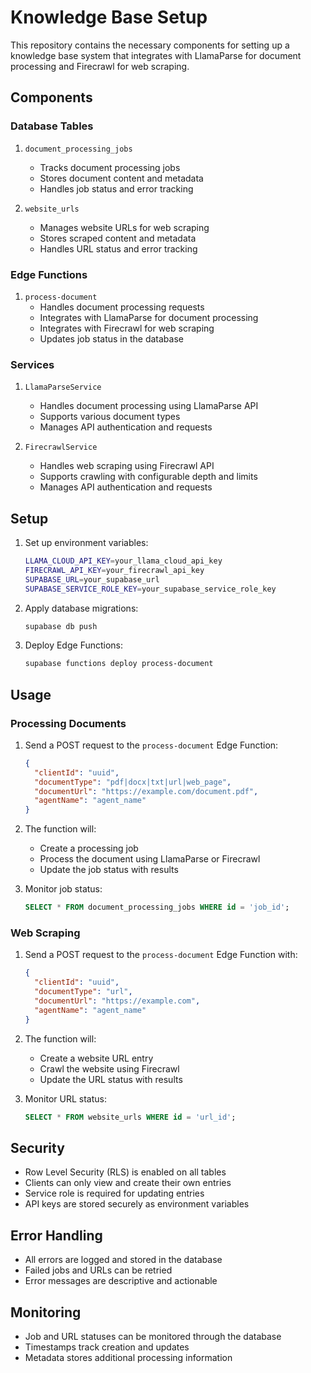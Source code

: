 # Knowledge Base Setup

This repository contains the necessary components for setting up a knowledge base system that integrates with LlamaParse for document processing and Firecrawl for web scraping.

## Components

### Database Tables

1. `document_processing_jobs`
   - Tracks document processing jobs
   - Stores document content and metadata
   - Handles job status and error tracking

2. `website_urls`
   - Manages website URLs for web scraping
   - Stores scraped content and metadata
   - Handles URL status and error tracking

### Edge Functions

1. `process-document`
   - Handles document processing requests
   - Integrates with LlamaParse for document processing
   - Integrates with Firecrawl for web scraping
   - Updates job status in the database

### Services

1. `LlamaParseService`
   - Handles document processing using LlamaParse API
   - Supports various document types
   - Manages API authentication and requests

2. `FirecrawlService`
   - Handles web scraping using Firecrawl API
   - Supports crawling with configurable depth and limits
   - Manages API authentication and requests

## Setup

1. Set up environment variables:
   ```bash
   LLAMA_CLOUD_API_KEY=your_llama_cloud_api_key
   FIRECRAWL_API_KEY=your_firecrawl_api_key
   SUPABASE_URL=your_supabase_url
   SUPABASE_SERVICE_ROLE_KEY=your_supabase_service_role_key
   ```

2. Apply database migrations:
   ```bash
   supabase db push
   ```

3. Deploy Edge Functions:
   ```bash
   supabase functions deploy process-document
   ```

## Usage

### Processing Documents

1. Send a POST request to the `process-document` Edge Function:
   ```json
   {
     "clientId": "uuid",
     "documentType": "pdf|docx|txt|url|web_page",
     "documentUrl": "https://example.com/document.pdf",
     "agentName": "agent_name"
   }
   ```

2. The function will:
   - Create a processing job
   - Process the document using LlamaParse or Firecrawl
   - Update the job status with results

3. Monitor job status:
   ```sql
   SELECT * FROM document_processing_jobs WHERE id = 'job_id';
   ```

### Web Scraping

1. Send a POST request to the `process-document` Edge Function with:
   ```json
   {
     "clientId": "uuid",
     "documentType": "url",
     "documentUrl": "https://example.com",
     "agentName": "agent_name"
   }
   ```

2. The function will:
   - Create a website URL entry
   - Crawl the website using Firecrawl
   - Update the URL status with results

3. Monitor URL status:
   ```sql
   SELECT * FROM website_urls WHERE id = 'url_id';
   ```

## Security

- Row Level Security (RLS) is enabled on all tables
- Clients can only view and create their own entries
- Service role is required for updating entries
- API keys are stored securely as environment variables

## Error Handling

- All errors are logged and stored in the database
- Failed jobs and URLs can be retried
- Error messages are descriptive and actionable

## Monitoring

- Job and URL statuses can be monitored through the database
- Timestamps track creation and updates
- Metadata stores additional processing information
